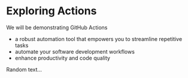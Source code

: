 # Exploring Actions
We will be demonstrating GitHub Actions
- a robust automation tool that empowers you to streamline repetitive tasks
- automate your software development workflows
- enhance productivity and code quality

Random text...